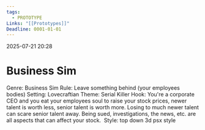 ```yaml
---
tags:
  - PROTOTYPE
Links: "[[Prototypes]]"
Deadline: 0001-01-01
---
```

2025-07-21 20:28
# Business Sim

Genre: Business Sim
	Rule: Leave something behind (your employees bodies)
	Setting: Lovecraftian
	Theme: Serial Killer
	Hook: You're a corporate CEO and you eat your employees soul to raise your stock prices, newer talent is worth less, senior talent is worth more. Losing to much newer talent can scare senior talent away. Being sued, investigations, the news, etc. are all aspects that can affect your stock. 
	Style: top down 3d psx style